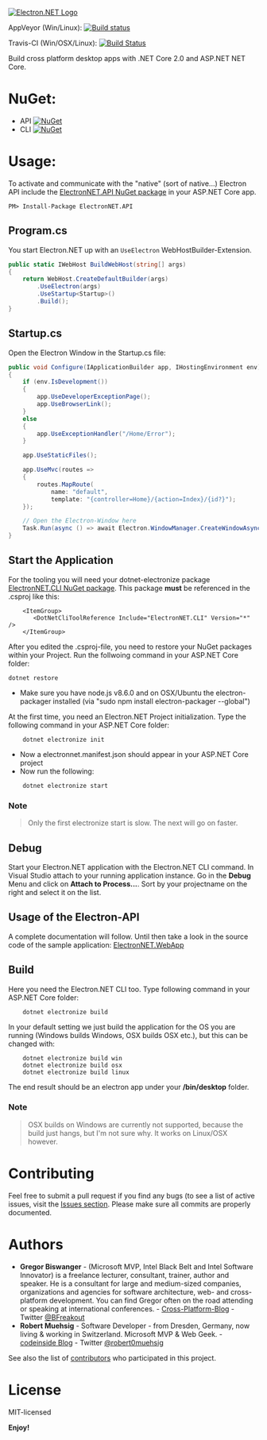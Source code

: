 [![Electron.NET Logo](https://github.com/ElectronNET/Electron.NET/blob/master/assets/images/electron.net-logo.png)](https://github.com/ElectronNET/Electron.NET)


AppVeyor (Win/Linux): [![Build status](https://ci.appveyor.com/api/projects/status/q95h4xt14papwi05/branch/master?svg=true)](https://ci.appveyor.com/project/robertmuehsig/electron-net/branch/master)

Travis-CI (Win/OSX/Linux): [![Build Status](https://travis-ci.org/ElectronNET/Electron.NET.svg?branch=master)](https://travis-ci.org/ElectronNET/Electron.NET)

Build cross platform desktop apps with .NET Core 2.0 and ASP.NET NET Core.

# NuGet:

* API [![NuGet](https://img.shields.io/nuget/v/ElectronNET.API.svg?style=flat-square)](https://www.nuget.org/packages/ElectronNET.API/)
* CLI [![NuGet](https://img.shields.io/nuget/v/ElectronNET.CLI.svg?style=flat-square)](https://www.nuget.org/packages/ElectronNET.CLI/)

# Usage:

To activate and communicate with the "native" (sort of native...) Electron API include the [ElectronNET.API NuGet package](https://www.nuget.org/packages/ElectronNET.API/) in your ASP.NET Core app.

````
PM> Install-Package ElectronNET.API
````
## Program.cs

You start Electron.NET up with an `UseElectron` WebHostBuilder-Extension. 

```csharp
public static IWebHost BuildWebHost(string[] args)
{
    return WebHost.CreateDefaultBuilder(args)
        .UseElectron(args)
        .UseStartup<Startup>()
        .Build();
}
```

## Startup.cs

Open the Electron Window in the Startup.cs file: 

```csharp
public void Configure(IApplicationBuilder app, IHostingEnvironment env)
{
    if (env.IsDevelopment())
    {
        app.UseDeveloperExceptionPage();
        app.UseBrowserLink();
    }
    else
    {
        app.UseExceptionHandler("/Home/Error");
    }

    app.UseStaticFiles();

    app.UseMvc(routes =>
    {
        routes.MapRoute(
            name: "default",
            template: "{controller=Home}/{action=Index}/{id?}");
    });

    // Open the Electron-Window here
    Task.Run(async () => await Electron.WindowManager.CreateWindowAsync());
}
```

## Start the Application

For the tooling you will need your dotnet-electronize package [ElectronNET.CLI NuGet package](https://www.nuget.org/packages/ElectronNET.CLI/). This package __must__ be referenced in the .csproj like this:

```
    <ItemGroup>
       <DotNetCliToolReference Include="ElectronNET.CLI" Version="*" />
    </ItemGroup>
```
After you edited the .csproj-file, you need to restore your NuGet packages within your Project. Run the follwoing command in your ASP.NET Core folder:

```
dotnet restore
```

* Make sure you have node.js v8.6.0 and on OSX/Ubuntu the electron-packager installed (via "sudo npm install electron-packager --global")

At the first time, you need an Electron.NET Project initialization. Type the following command in your ASP.NET Core folder:

```
    dotnet electronize init
```

* Now a electronnet.manifest.json should appear in your ASP.NET Core project
* Now run the following:

```
    dotnet electronize start
```
### Note
> Only the first electronize start is slow. The next will go on faster.

## Debug

Start your Electron.NET application with the Electron.NET CLI command. In Visual Studio attach to your running application instance. Go in the __Debug__ Menu and click on __Attach to Process...__. Sort by your projectname on the right and select it on the list.

## Usage of the Electron-API

A complete documentation will follow. Until then take a look in the source code of the sample application: [ElectronNET.WebApp](https://github.com/GregorBiswanger/Electron.NET/tree/master/ElectronNET.WebApp)

## Build

Here you need the Electron.NET CLI too. Type following command in your ASP.NET Core folder:

```
    dotnet electronize build
```

In your default setting we just build the application for the OS you are running (Windows builds Windows, OSX builds OSX etc.), but this can be changed with:

```
    dotnet electronize build win
    dotnet electronize build osx
    dotnet electronize build linux
```

The end result should be an electron app under your __/bin/desktop__ folder.

### Note
> OSX builds on Windows are currently not supported, because the build just hangs, but I'm not sure why. It works on Linux/OSX however.

# Contributing
Feel free to submit a pull request if you find any bugs (to see a list of active issues, visit the [Issues section](https://github.com/ElectronNET/Electron.NET/issues).
Please make sure all commits are properly documented.

# Authors

* **Gregor Biswanger** - (Microsoft MVP, Intel Black Belt and Intel Software Innovator) is a freelance lecturer, consultant, trainer, author and speaker. He is a consultant for large and medium-sized companies, organizations and agencies for software architecture, web- and cross-platform development. You can find Gregor often on the road attending or speaking at international conferences. - [Cross-Platform-Blog](http://www.cross-platform-blog.com) - Twitter [@BFreakout](https://www.twitter.com/BFreakout)  
* **Robert Muehsig** - Software Developer - from Dresden, Germany, now living & working in Switzerland. Microsoft MVP & Web Geek. - [codeinside Blog](https://blog.codeinside.eu) - Twitter [@robert0muehsig](https://twitter.com/robert0muehsig)  
  
See also the list of [contributors](https://github.com/ElectronNET/Electron.NET/graphs/contributors) who participated in this project.
  
# License
MIT-licensed

**Enjoy!**
